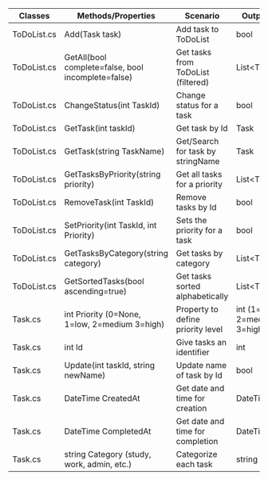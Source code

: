 | Classes       | Methods/Properties                                | Scenario							| Outputs          |
|---------------|---------------------------------------------------|-----------------------------------|------------------
|ToDoList.cs	|Add(Task task)										|Add task to ToDoList				|bool
|ToDoList.cs	|GetAll(bool complete=false, bool incomplete=false)	|Get tasks from ToDoList (filtered)	|List\<Task\>
|ToDoList.cs	|ChangeStatus(int TaskId)							|Change status for a task			|bool
|ToDoList.cs	|GetTask(int taskId)								|Get task by Id						|Task
|ToDoList.cs	|GetTask(string TaskName)							|Get/Search for task by stringName	|Task
|ToDoList.cs	|GetTasksByPriority(string priority)				|Get all tasks for a priority		|List\<Task\>
|ToDoList.cs	|RemoveTask(int TaskId)								|Remove tasks by Id					|bool
|ToDoList.cs	|SetPriority(int TaskId, int Priority)				|Sets the priority for a task		|bool
|ToDoList.cs	|GetTasksByCategory(string category)				|Get tasks by category				|List\<Task\>
|ToDoList.cs	|GetSortedTasks(bool ascending=true)				|Get tasks sorted alphabetically	|List\<Task\>
|Task.cs		|int Priority (0=None, 1=low, 2=medium 3=high)		|Property to define priority level	|int (1=low, 2=medium, 3=high)
|Task.cs		|int Id												|Give tasks an identifier			|int
|Task.cs		|Update(int taskId, string newName)					|Update name of task by Id			|bool
|Task.cs		|DateTime CreatedAt									|Get date and time for creation		|DateTime
|Task.cs		|DateTime CompletedAt								|Get date and time for completion	|DateTime 
|Task.cs		|string Category (study, work, admin, etc.)			|Categorize each task				|string